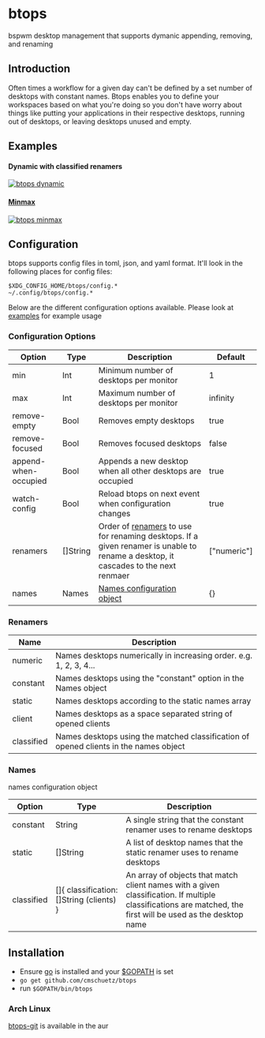 # btops

bspwm desktop management that supports dymanic appending, removing, and renaming

## Introduction

Often times a workflow for a given day can't be defined by a set number of desktops with constant names.  Btops enables you to define your workspaces based on what you're doing so you don't have worry about things like putting your applications in their respective desktops, running out of desktops, or leaving desktops unused and empty.

## Examples

#### Dynamic with classified renamers
[![btops dynamic](https://thumbs.gfycat.com/CourteousHeavyGibbon-size_restricted.gif)](https://gfycat.com/CourteousHeavyGibbon)

#### [Minmax](https://github.com/cmschuetz/btops/blob/master/examples/minmax.toml)
[![btops minmax](https://thumbs.gfycat.com/HairyRewardingIncatern-size_restricted.gif)](https://gfycat.com/HairyRewardingIncatern)


## Configuration

btops supports config files in toml, json, and yaml format.  It'll look in the following places for config files:

```
$XDG_CONFIG_HOME/btops/config.*
~/.config/btops/config.*
```

Below are the different configuration options available.  Please look at [examples](https://github.com/cmschuetz/btops/tree/master/examples) for example usage

### Configuration Options

| Option | Type | Description | Default |
| ------ | ---- | ----------- | ------- |
| min | Int | Minimum number of desktops per monitor | 1 |
| max | Int | Maximum number of desktops per monitor | infinity |
| remove-empty | Bool | Removes empty desktops | true |
| remove-focused | Bool | Removes focused desktops | false |
| append-when-occupied | Bool | Appends a new desktop when all other desktops are occupied | true |
| watch-config | Bool | Reload btops on next event when configuration changes | true |
| renamers | []String | Order of [renamers](#renamers) to use for renaming desktops. If a given renamer is unable to rename a desktop, it cascades to the next renmaer | ["numeric"]
| names | Names | [Names configuration object](#names) | {} |

### Renamers

| Name | Description |
| ---- | ----------- |
| numeric | Names desktops numerically in increasing order. e.g. 1, 2, 3, 4... |
| constant | Names desktops using the "constant" option in the Names object |
| static | Names desktops according to the static names array |
| client | Names desktops as a space separated string of opened clients |
| classified | Names desktops using the matched classification of opened clients in the names object |

### Names
names configuration object

| Option | Type | Description |
| ------ | ---- | ----------- |
| constant | String | A single string that the constant renamer uses to rename desktops |
| static | []String | A list of desktop names that the static renamer uses to rename desktops |
| classified | []{ classification: []String (clients) } | An array of objects that match client names with a given classification.  If multiple classifications are matched, the first will be used as the desktop name

## Installation

- Ensure [go](https://golang.org/) is installed and your [$GOPATH](https://github.com/golang/go/wiki/GOPATH) is set
- `go get github.com/cmschuetz/btops`
- run `$GOPATH/bin/btops`

### Arch Linux
[btops-git](https://aur.archlinux.org/packages/btops-git/) is available in the aur

